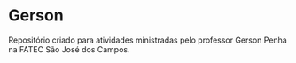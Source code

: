 # Gerson
Repositório criado para atividades ministradas pelo professor Gerson Penha na FATEC São José dos Campos. 
